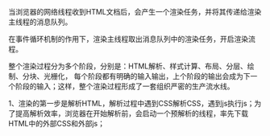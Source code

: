 当浏览器的网络线程收到HTML文档后，会产生一个渲染任务，并将其传递给渲染主线程的消息队列。

在事件循环机制的作用下，渲染主线程取出消息队列中的渲染任务，开启渲染流程。

整个渲染过程分为多个阶段，分别是：HTML解析、样式计算、布局、分层、绘制、分块、光栅化， 每个阶段都有明确的输入输出，上个阶段的输出会成为下一个阶段的输入；这样，整个渲染过程形成了一套组织严密的生产流水线。

1、渲染的第一步是解析HTML，解析过程中遇到CSS解析CSS，遇到js执行js；为了提高解析效率，浏览器在开始解析前，会启动一个预解析的线程，率先下载HTML中的外部CSS和外部js；
